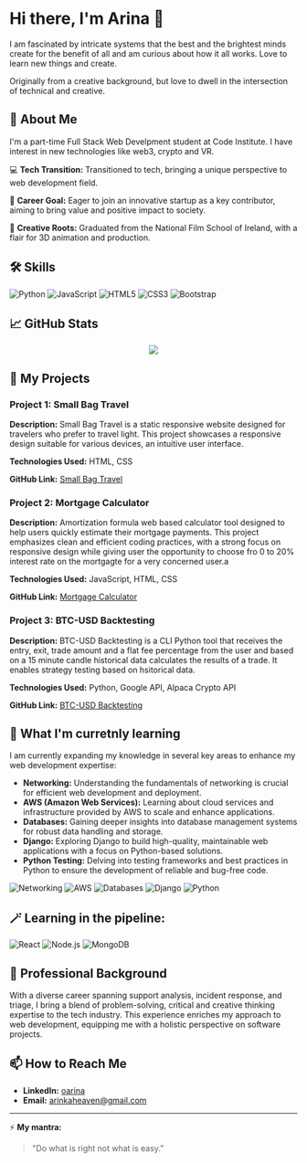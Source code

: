 # Hi there, I'm Arina 👋
I am fascinated by intricate systems that the best and the brightest minds create for the benefit of all and am curious about how it all works. Love to learn new things and create.

Originally from a creative background, but love to dwell in the intersection of technical and creative.

## 🚀 About Me
I'm a part-time Full Stack Web Develpment student at Code Institute. I have interest in new technologies like web3, crypto and VR. 

💻 **Tech Transition:** Transitioned to tech, bringing a unique perspective to web development field.

🎯 **Career Goal:** Eager to join an innovative startup as a key contributor, aiming to bring value and positive impact to society.

🎨 **Creative Roots:** Graduated from the National Film School of Ireland, with a flair for 3D animation and production.

## 🛠 Skills
![Python](https://img.shields.io/badge/Python-3776AB?style=for-the-badge&logo=python&logoColor=white)
![JavaScript](https://img.shields.io/badge/JavaScript-323330?style=for-the-badge&logo=javascript&logoColor=F7DF1E)
![HTML5](https://img.shields.io/badge/HTML5-E34F26?style=for-the-badge&logo=html5&logoColor=white)
![CSS3](https://img.shields.io/badge/CSS3-1572B6?style=for-the-badge&logo=css3&logoColor=white)
![Bootstrap](https://img.shields.io/badge/Bootstrap-563D7C?style=for-the-badge&logo=bootstrap&logoColor=white)

## 📈 GitHub Stats
<div align="center">
  <a href="https://github.com/oarina">
    <img src="https://github-readme-stats.vercel.app/api/top-langs/?username=oarina&theme=gruvbox" />
  </a>
</div>


## 💼 My Projects

### Project 1: Small Bag Travel
**Description:** Small Bag Travel is a static responsive website designed for travelers who prefer to travel light. This project showcases a responsive design suitable for various devices, an intuitive user interface.

**Technologies Used:** HTML, CSS

**GitHub Link:** [Small Bag Travel](https://github.com/oarina/small-bag-travel)


### Project 2: Mortgage Calculator
**Description:** Amortization formula web based calculator tool designed to help users quickly estimate their mortgage payments. This project emphasizes clean and efficient coding practices, with a strong focus on responsive design while giving user the opportunity to choose fro 0 to 20% interest rate on the mortgagte for a very concerned user.a

**Technologies Used:** JavaScript, HTML, CSS 

**GitHub Link:** [Mortgage Calculator](https://github.com/oarina/mortgage-calculator/blob/main/REDME.md)


### Project 3: BTC-USD Backtesting
**Description:** BTC-USD Backtesting is a CLI Python tool that receives the entry, exit, trade amount and a flat fee percentage from the user and based on a 15 minute candle historical data calculates the results of a trade. It enables strategy testing based on hsitorical data.

**Technologies Used:** Python, Google API, Alpaca Crypto API

**GitHub Link:** [BTC-USD Backtesting](https://github.com/oarina/btc-usd-backtesting)



## 🌱  What I'm curretnly learning

I am currently expanding my knowledge in several key areas to enhance my web development expertise:

- **Networking:** Understanding the fundamentals of networking is crucial for efficient web development and deployment.
- **AWS (Amazon Web Services):** Learning about cloud services and infrastructure provided by AWS to scale and enhance applications.
- **Databases:** Gaining deeper insights into database management systems for robust data handling and storage.
- **Django:** Exploring Django to build high-quality, maintainable web applications with a focus on Python-based solutions.
- **Python Testing:** Delving into testing frameworks and best practices in Python to ensure the development of reliable and bug-free code.

![Networking](https://img.shields.io/badge/Networking-009688?style=for-the-badge&logo=network&logoColor=white)
![AWS](https://img.shields.io/badge/AWS-232F3E?style=for-the-badge&logo=amazonaws&logoColor=white)
![Databases](https://img.shields.io/badge/Databases-4267B2?style=for-the-badge&logo=database&logoColor=white)
![Django](https://img.shields.io/badge/Django-092E20?style=for-the-badge&logo=django&logoColor=green)
![Python](https://img.shields.io/badge/Python%20Testing-3776AB?style=for-the-badge&logo=python&logoColor=yellow)


 ## 🪄 Learning in the pipeline:

![React](https://img.shields.io/badge/React-20232A?style=for-the-badge&logo=react&logoColor=61DAFB)
![Node.js](https://img.shields.io/badge/Node.js-43853D?style=for-the-badge&logo=node-dot-js&logoColor=white)
![MongoDB](https://img.shields.io/badge/MongoDB-47A248?style=for-the-badge&logo=mongodb&logoColor=white)


## 🌟 Professional Background

With a diverse career spanning support analysis, incident response, and triage, I bring a blend of problem-solving, critical and creative thinking expertise to the tech industry. This experience enriches my approach to web development, equipping me with a holistic perspective on software projects.



## 📫 How to Reach Me
- **LinkedIn:** [oarina](https://www.linkedin.com/in/oarina/)
- **Email:** arinkaheaven@gmail.com

---

⚡ **My mantra:** 

> "Do what is right not what is easy."

